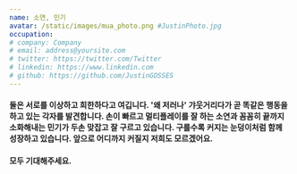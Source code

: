 ```yaml
---
name: 소연, 민기
avatar: /static/images/mua_photo.png #JustinPhoto.jpg
occupation:
# company: Company
# email: address@yoursite.com
# twitter: https://twitter.com/Twitter
# linkedin: https://www.linkedin.com
# github: https://github.com/JustinGOSSES
---
```


#### 둘은 서로를 이상하고 희한하다고 여깁니다. '왜 저러나' 갸웃거리다가 곧 똑같은 행동을 하고 있는 각자를 발견합니다. 손이 빠르고 멀티플레이를 잘 하는 소연과 꼼꼼히 끝까지 소화해내는 민기가 두손 맞잡고 잘 구르고 있습니다. 구를수록 커지는 눈덩이처럼 함께 성장하고 있습니다. 앞으로 어디까지 커질지 저희도 모르겠어요.

#### 모두 기대해주세요.
